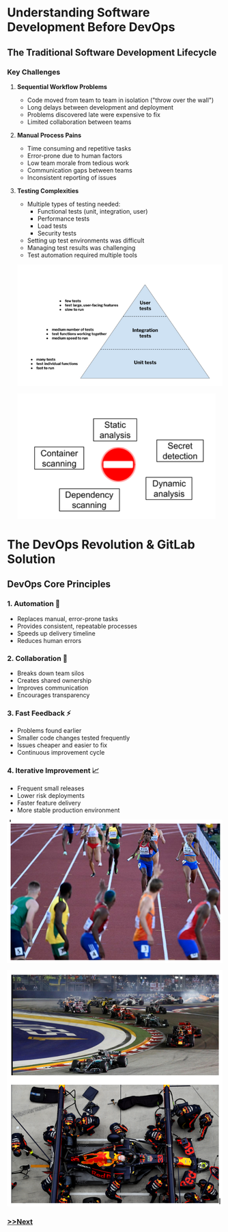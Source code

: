 # Understanding Software Development Before DevOps

## The Traditional Software Development Lifecycle

### Key Challenges

1. **Sequential Workflow Problems**
   - Code moved from team to team in isolation ("throw over the wall")
   - Long delays between development and deployment
   - Problems discovered late were expensive to fix
   - Limited collaboration between teams

2. **Manual Process Pains**
   - Time consuming and repetitive tasks
   - Error-prone due to human factors
   - Low team morale from tedious work
   - Communication gaps between teams
   - Inconsistent reporting of issues

3. **Testing Complexities**
   - Multiple types of testing needed:
     - Functional tests (unit, integration, user)
     - Performance tests
     - Load tests
     - Security tests
   - Setting up test environments was difficult
   - Managing test results was challenging
   - Test automation required multiple tools

   ![tests pyramid](./images/tests_pyramid.png)

   ![security tests](./images/security_tests.png)

# The DevOps Revolution & GitLab Solution

## DevOps Core Principles

### 1. Automation 🤖
- Replaces manual, error-prone tasks
- Provides consistent, repeatable processes
- Speeds up delivery timeline
- Reduces human errors

### 2. Collaboration 🤝
- Breaks down team silos
- Creates shared ownership
- Improves communication
- Encourages transparency

### 3. Fast Feedback ⚡
- Problems found earlier
- Smaller code changes tested frequently
- Issues cheaper and easier to fix
- Continuous improvement cycle

### 4. Iterative Improvement 📈
- Frequent small releases
- Lower risk deployments
- Faster feature delivery
- More stable production environment

![waterfall](./images/waterfall1.png)

![agile](./images/agile1.png)

### [>>Next](2-gitlab-components.md)